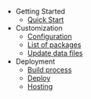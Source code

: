 * Getting Started
    * [Quick Start](quickstart.md)
* Customization
    * [Configuration](#)
    * [List of packages](#)
    * [Update data files](#)
* Deployment
    * [Build process](#)
    * [Deploy](#)
    * [Hosting](#)
